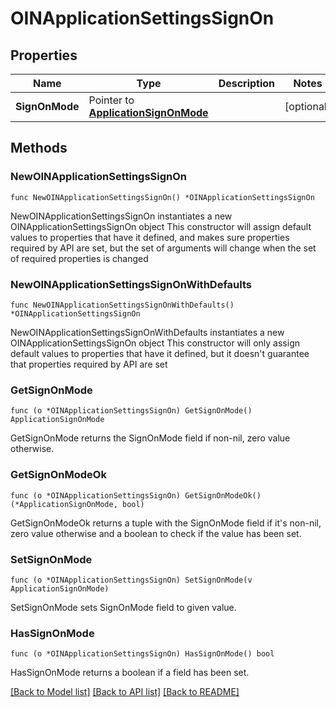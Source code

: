 # OINApplicationSettingsSignOn

## Properties

Name | Type | Description | Notes
------------ | ------------- | ------------- | -------------
**SignOnMode** | Pointer to [**ApplicationSignOnMode**](ApplicationSignOnMode.md) |  | [optional] 

## Methods

### NewOINApplicationSettingsSignOn

`func NewOINApplicationSettingsSignOn() *OINApplicationSettingsSignOn`

NewOINApplicationSettingsSignOn instantiates a new OINApplicationSettingsSignOn object
This constructor will assign default values to properties that have it defined,
and makes sure properties required by API are set, but the set of arguments
will change when the set of required properties is changed

### NewOINApplicationSettingsSignOnWithDefaults

`func NewOINApplicationSettingsSignOnWithDefaults() *OINApplicationSettingsSignOn`

NewOINApplicationSettingsSignOnWithDefaults instantiates a new OINApplicationSettingsSignOn object
This constructor will only assign default values to properties that have it defined,
but it doesn't guarantee that properties required by API are set

### GetSignOnMode

`func (o *OINApplicationSettingsSignOn) GetSignOnMode() ApplicationSignOnMode`

GetSignOnMode returns the SignOnMode field if non-nil, zero value otherwise.

### GetSignOnModeOk

`func (o *OINApplicationSettingsSignOn) GetSignOnModeOk() (*ApplicationSignOnMode, bool)`

GetSignOnModeOk returns a tuple with the SignOnMode field if it's non-nil, zero value otherwise
and a boolean to check if the value has been set.

### SetSignOnMode

`func (o *OINApplicationSettingsSignOn) SetSignOnMode(v ApplicationSignOnMode)`

SetSignOnMode sets SignOnMode field to given value.

### HasSignOnMode

`func (o *OINApplicationSettingsSignOn) HasSignOnMode() bool`

HasSignOnMode returns a boolean if a field has been set.


[[Back to Model list]](../README.md#documentation-for-models) [[Back to API list]](../README.md#documentation-for-api-endpoints) [[Back to README]](../README.md)


